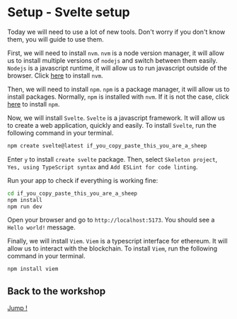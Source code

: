 # Setup - Svelte setup

Today we will need to use a lot of new tools. Don't worry if you don't know them, you will guide to use them.

First, we will need to install `nvm`. `nvm` is a node version manager, it will allow us to install multiple versions of `nodejs` and switch between them easily. `Nodejs` is a javascript runtime, it will allow us to run javascript outside of the browser. Click [here](https://github.com/nvm-sh/nvm#installing-and-updating) to install `nvm`.

Then, we will need to install `npm`. `npm` is a package manager, it will allow us to install packages. Normally, `npm` is installed with `nvm`. If it is not the case, click [here](https://docs.npmjs.com/downloading-and-installing-node-js-and-npm) to install `npm`.

Now, we will install `Svelte`. `Svelte` is a javascript framework. It will allow us to create a web application, quickly and easily. To install `Svelte`, run the following command in your terminal.

```bash
npm create svelte@latest if_you_copy_paste_this_you_are_a_sheep
```

Enter `y` to install `create svelte` package. Then, select `Skeleton project`, `Yes, using TypeScript syntax` and `Add ESLint for code linting`.

Run your app to check if everything is working fine:

```bash
cd if_you_copy_paste_this_you_are_a_sheep
npm install
npm run dev
```

Open your browser and go to `http://localhost:5173`. You should see a `Hello world!` message.

Finally, we will install `Viem`. `Viem` is a typescript interface for ethereum. It will allow us to interact with the blockchain. To install `Viem`, run the following command in your terminal.

```bash
npm install viem
```

## Back to the workshop

[Jump !](./README.md)
